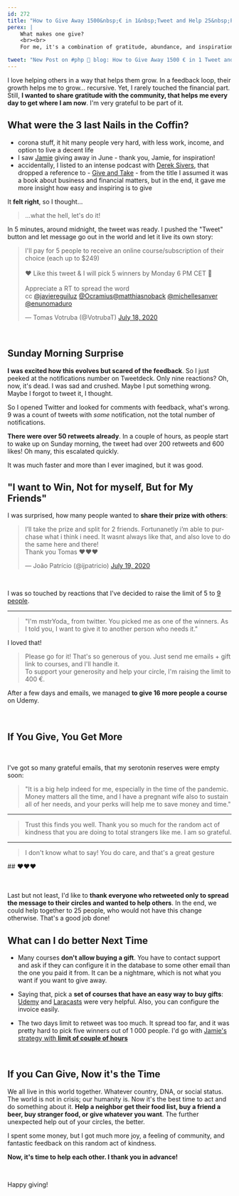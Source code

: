 ```yaml
---
id: 272
title: "How to Give Away 1500&nbsp;€ in 1&nbsp;Tweet and Help 25&nbsp;People Learn Something New"
perex: |
    What makes one give?
    <br><br>
    For me, it's a combination of gratitude, abundance, and inspiration in the surrounding.

tweet: "New Post on #php 🐘 blog: How to Give Away 1500 € in 1 Tweet and Help 25 People Learn Something New"
---
```


I love helping others in a way that helps them grow. In a feedback loop, their growth helps me to grow... recursive. Yet, I rarely touched the financial part. Still, **I wanted to share gratitude with the community, that helps me every day to get where I am now**. I'm very grateful to be part of it.

## What were the 3 last Nails in the Coffin?

- corona stuff, it hit many people very hard, with less work, income, and option to live a decent life
- I saw [Jamie](https://twitter.com/_braindev/status/1276483109165416449) giving away in June - thank you, Jamie, for inspiration!
- accidentally, I listed to an intense podcast with [Derek Sivers](https://sive.rs), that dropped a reference to - [Give and Take](https://www.amazon.com/Give-and-Take-Adam-Grant-audiobook/dp/B07F7F8NL5) - from the title I assumed it was a book about business and financial matters, but in the end, it gave me more insight how easy and inspiring is to give

It **felt right**, so I thought...

<blockquote class="blockquote text-center mt-5 mb-5">
    ...what the hell, let's do it!
</blockquote>

In 5 minutes, around midnight, the tweet was ready. I pushed the "Tweet" button and let message go out in the world and let it live its own story:

<blockquote class="twitter-tweet"><p lang="en" dir="ltr">I&#39;ll pay for 5 people to receive an online course/subscription of their choice (each up to $249)<br><br>❤️️ Like this tweet &amp; I will pick 5 winners by Monday 6 PM CET 🚀<br><br>Appreciate a RT to spread the word<br>cc <a href="https://twitter.com/javiereguiluz?ref_src=twsrc%5Etfw">@javiereguiluz</a> <a href="https://twitter.com/Ocramius?ref_src=twsrc%5Etfw">@Ocramius</a><a href="https://twitter.com/matthiasnoback?ref_src=twsrc%5Etfw">@matthiasnoback</a> <a href="https://twitter.com/michellesanver?ref_src=twsrc%5Etfw">@michellesanver</a> <a href="https://twitter.com/enunomaduro?ref_src=twsrc%5Etfw">@enunomaduro</a></p>&mdash; Tomas Votruba (@VotrubaT) <a href="https://twitter.com/VotrubaT/status/1284616098202230787?ref_src=twsrc%5Etfw">July 18, 2020</a></blockquote>

<br>

## Sunday Morning Surprise

**I was excited how this evolves but scared of the feedback**. So I just peeked at the notifications number on Tweetdeck. Only nine reactions? Oh, now, it's dead. I was sad and crushed. Maybe I put something wrong. Maybe I forgot to tweet it, I thought.

So I opened Twitter and looked for comments with feedback, what's wrong. 9 was a count of tweets with *some* notification, not the total number of notifications.

**There were over 50 retweets already**. In a couple of hours, as people start to wake up on Sunday morning, the tweet had over 200 retweets and 600 likes! Oh many, this escalated quickly.

It was much faster and more than I ever imagined, but it was good.

## "I want to Win, Not for myself, But for My Friends"

I was surprised, how many people wanted to **share their prize with others**:

<blockquote class="twitter-tweet"><p lang="en" dir="ltr">I’ll take the prize and split for 2 friends. Fortunanetly i’m able to purchase what i think i need. It wasnt always like that, and also love to do the same here and there!<br>Thank you Tomas ❤️❤️❤️</p>&mdash; João Patrício (@ijpatricio) <a href="https://twitter.com/ijpatricio/status/1284825490369523713?ref_src=twsrc%5Etfw">July 19, 2020</a></blockquote>

<br>

I was so touched by reactions that I've decided to raise the limit of 5 to [9 people](https://twitter.com/VotrubaT/status/1284616098202230787/retweets/with_comments).

---

<blockquote class="blockquote">
"I'm mstrYoda_ from twitter. You picked me as one of the winners. As I
told you, I want to give it to another person who needs it."
</blockquote>

I loved that!

<blockquote class="blockquote">
Please go for it! That's so generous of you. Just send me emails + gift link to courses, and I'll handle it.
<br>
To support your generosity and help your circle, I'm raising the limit to 400 €.
</blockquote>

After a few days and emails, we managed **to give 16 more people a course** on Udemy.

<br>

## If You Give, You Get More

<br>

I've got so many grateful emails, that my serotonin reserves were empty soon:

<blockquote class="blockquote">
"It is a big help indeed for me, especially in the time of the pandemic. Money matters all the time, and I have a pregnant wife also to sustain all of her needs, and your perks will help me to save money and time."
</blockquote>

---

<blockquote class="blockquote">
Trust this finds you well. Thank you so much for the random act of kindness that you are doing to total strangers like me. I am so grateful.
</blockquote>

---

<blockquote class="blockquote">
I don't know what to say! You do care, and that's a great gesture
</blockquote>

<div class="text-center" markdown="1">
## ❤️️❤️️❤️️
</div>

<br>
<br>

Last but not least, I'd like to **thank everyone who retweeted only to spread the message to their circles and wanted to help others**. In the end, we could help together to 25 people, who would not have this change otherwise. That's a good job done!

## What can I do better Next Time

- Many courses **don't allow buying a gift**. You have to contact support and ask if they can configure it in the database to some other email than the one you paid it from. It can be a nightmare, which is not what you want if you want to give away.

- Saying that, pick a **set of courses that have an easy way to buy gifts**: [Udemy](https://www.udemy.com) and [Laracasts](https://laracasts.com/gift-certificates) were very helpful. Also, you can configure the invoice easily.

- The two days limit to retweet was too much. It spread too far, and it was pretty hard to pick five winners out of 1 000 people. I'd go with [Jamie's strategy with **limit of couple of hours**](https://twitter.com/_braindev/status/1276483109165416449)

<br>

## If you Can Give, Now it's the Time

We all live in this world together. Whatever country, DNA, or social status. The world is not in crisis; our humanity is. Now it's the best time to act and do something about it. **Help a neighbor get their food list, buy a friend a beer, buy stranger food, or give whatever you want**. The further unexpected help out of your circles, the better.

I spent some money, but I got much more joy, a feeling of community, and fantastic feedback on this random act of kindness.

**Now, it's time to help each other. I thank you in advance!**

<br>

Happy giving!

<script async src="https://platform.twitter.com/widgets.js" charset="utf-8"></script>
